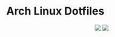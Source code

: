 # Arch Linux Dotfiles

<div align="center">
    <img src=https://img.shields.io/badge/Arch%20Linux-1793D1?logo=arch-linux&logoColor=fff&style=for-the-badge>
    <img src=https://img.shields.io/badge/lua-%232C2D72.svg?style=for-the-badge&logo=lua&logoColor=white>
</div>
